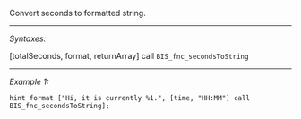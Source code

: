 Convert seconds to formatted string.


---
*Syntaxes:*

[totalSeconds, format, returnArray] call `BIS_fnc_secondsToString`

---
*Example 1:*

```sqf
hint format ["Hi, it is currently %1.", [time, "HH:MM"] call BIS_fnc_secondsToString];
```